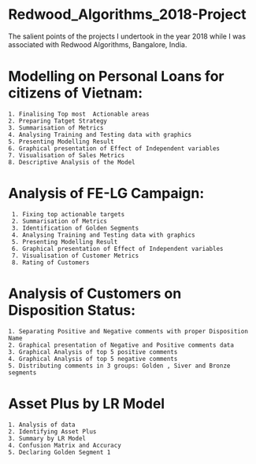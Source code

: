 # Redwood_Algorithms_2018-Project


The salient points of the projects I undertook in the year 2018 while I was associated with Redwood Algorithms, Bangalore, India.
# Modelling on Personal Loans for citizens of Vietnam:
    1. Finalising Top most  Actionable areas
    2. Preparing Tatget Strategy
    3. Summarisation of Metrics
    4. Analysing Training and Testing data with graphics
    5. Presenting Modelling Result
    6. Graphical presentation of Effect of Independent variables 
    7. Visualisation of Sales Metrics
    8. Descriptive Analysis of the Model
# Analysis of FE-LG Campaign:
     1. Fixing top actionable targets
     2. Summarisation of Metrics
     3. Identification of Golden Segments
     4. Analysing Training and Testing data with graphics
     5. Presenting Modelling Result
     6. Graphical presentation of Effect of Independent variables 
     7. Visualisation of Customer Metrics
     8. Rating of Customers
# Analysis of Customers on Disposition Status:
    1. Separating Positive and Negative comments with proper Disposition Name
    2. Graphical presentation of Negative and Positive comments data
    3. Graphical Analysis of top 5 positive comments
    4. Graphical Analysis of top 5 negative comments
    5. Distributing comments in 3 groups: Golden , Siver and Bronze   segments
# Asset Plus by LR Model
    1. Analysis of data
    2. Identifying Asset Plus
    3. Summary by LR Model
    4. Confusion Matrix and Accuracy
    5. Declaring Golden Segment 1
